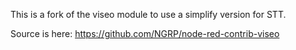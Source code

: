 This is a fork of the viseo module to use a simplify version for STT.

Source is here: https://github.com/NGRP/node-red-contrib-viseo

